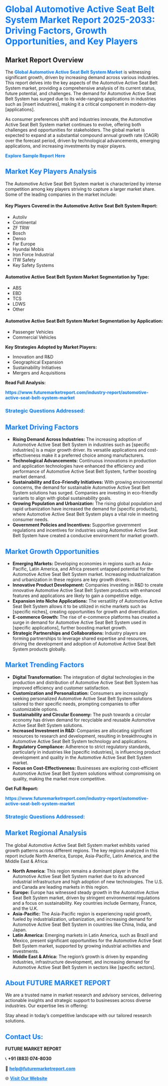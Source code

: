<h1 style="color: #007BFF;">Global Automotive Active Seat Belt System Market Report 2025-2033: Driving Factors, Growth Opportunities, and Key Players</h1>

<section id="overview">
<h2>Market Report Overview</h2>
<p>The <a href="https://www.futuremarketreport.com/industry-report/automotive-active-seat-belt-system-market" style="color: #007BFF; text-decoration: none;"><strong>Global Automotive Active Seat Belt System Market</strong></a> is witnessing significant growth, driven by increasing demand across various industries. This report delves into the key aspects of the Automotive Active Seat Belt System market, providing a comprehensive analysis of its current status, future potential, and challenges. The demand for Automotive Active Seat Belt System has surged due to its wide-ranging applications in industries such as [insert industries], making it a critical component in modern-day [applications].</p>
<p>As consumer preferences shift and industries innovate, the Automotive Active Seat Belt System market continues to evolve, offering both challenges and opportunities for stakeholders. The global market is expected to expand at a substantial compound annual growth rate (CAGR) over the forecast period, driven by technological advancements, emerging applications, and increasing investments by major players.</p>
</section>

<section id="overview">
<p><a href="https://www.futuremarketreport.com/request-sample/reportId=41222" style="color: #007BFF; text-decoration: none;"><strong>Explore Sample Report Here</strong></a></p>
</section>

<section id="key-players">
<h2 style="color: #007BFF;">Market Key Players Analysis</h2>
<p>The Automotive Active Seat Belt System market is characterized by intense competition among key players striving to capture a larger market share. Some of the leading companies in the market include:</p>
<h4>Key Players Covered in the Automotive Active Seat Belt System Report:</h4>
<ul><li>Autoliv</li><li>Continental</li><li>ZF TRW</li><li>Bosch</li><li>Denso</li><li>Far Europe</li><li>Hyundai Mobis</li><li>Iron Force Industrial</li><li>ITW Safety</li><li>Key Safety Systems</li></ul>
<h4>Automotive Active Seat Belt System Market Segmentation by Type:</h4>
<ul><li>ABS</li><li>EBD</li><li>TCS</li><li>LDWS</li><li>Other</li></ul>

<h4>Automotive Active Seat Belt System Market Segmentation by Application:</h4>
<ul><li>Passenger Vehicles</li><li>Commercial Vehicles</li></ul>
<p><strong>Key Strategies Adopted by Market Players:</strong></p>
<ul>
<li>Innovation and R&D</li>
<li>Geographical Expansion</li>
<li>Sustainability Initiatives</li>
<li>Mergers and Acquisitions</li>
</ul>
</section>

<section>
<p><strong>Read Full Analysis: </strong></p><a href="https://www.futuremarketreport.com/industry-report/automotive-active-seat-belt-system-market" style="color: #007BFF; text-decoration: none;"><strong>https://www.futuremarketreport.com/industry-report/automotive-active-seat-belt-system-market</strong></a>
<h3 style="color: #007BFF;">Strategic Questions Addressed:</h3>
</section>

<section id="driving-factors">
<h2 style="color: #007BFF;">Market Driving Factors</h2>
<ul>
<li><strong>Rising Demand Across Industries:</strong> The increasing adoption of Automotive Active Seat Belt System in industries such as [specific industries] is a major growth driver. Its versatile applications and cost-effectiveness make it a preferred choice among manufacturers.</li>
<li><strong>Technological Advancements:</strong> Continuous innovations in production and application technologies have enhanced the efficiency and performance of Automotive Active Seat Belt System, further boosting market demand.</li>
<li><strong>Sustainability and Eco-Friendly Initiatives:</strong> With growing environmental concerns, the demand for sustainable Automotive Active Seat Belt System solutions has surged. Companies are investing in eco-friendly variants to align with global sustainability goals.</li>
<li><strong>Growing Population and Urbanization:</strong> The rising global population and rapid urbanization have increased the demand for [specific products], where Automotive Active Seat Belt System plays a vital role in meeting consumer needs.</li>
<li><strong>Government Policies and Incentives:</strong> Supportive government regulations and incentives for industries using Automotive Active Seat Belt System have created a conducive environment for market growth.</li>
</ul>
</section>

<section id="growth-opportunities">
<h2 style="color: #007BFF;">Market Growth Opportunities</h2>
<ul>
<li><strong>Emerging Markets:</strong> Developing economies in regions such as Asia-Pacific, Latin America, and Africa present untapped potential for the Automotive Active Seat Belt System market. Increasing industrialization and urbanization in these regions are key growth drivers.</li>
<li><strong>Innovative Product Development:</strong> Companies investing in R&D to create innovative Automotive Active Seat Belt System products with enhanced features and applications are likely to gain a competitive edge.</li>
<li><strong>Expansion into Niche Applications:</strong> The versatility of Automotive Active Seat Belt System allows it to be utilized in niche markets such as [specific niches], creating opportunities for growth and diversification.</li>
<li><strong>E-commerce Growth:</strong> The rise of e-commerce platforms has created a surge in demand for Automotive Active Seat Belt System used in [specific applications], further boosting market growth.</li>
<li><strong>Strategic Partnerships and Collaborations:</strong> Industry players are forming partnerships to leverage shared expertise and resources, driving the development and adoption of Automotive Active Seat Belt System products globally.</li>
</ul>
</section>

<section id="trending-factors">
<h2 style="color: #007BFF;">Market Trending Factors</h2>
<ul>
<li><strong>Digital Transformation:</strong> The integration of digital technologies in the production and distribution of Automotive Active Seat Belt System has improved efficiency and customer satisfaction.</li>
<li><strong>Customization and Personalization:</strong> Consumers are increasingly seeking personalized Automotive Active Seat Belt System solutions tailored to their specific needs, prompting companies to offer customizable options.</li>
<li><strong>Sustainability and Circular Economy:</strong> The push towards a circular economy has driven demand for recyclable and reusable Automotive Active Seat Belt System solutions.</li>
<li><strong>Increased Investment in R&D:</strong> Companies are allocating significant resources to research and development, resulting in breakthroughs in Automotive Active Seat Belt System technology and applications.</li>
<li><strong>Regulatory Compliance:</strong> Adherence to strict regulatory standards, particularly in industries like [specific industries], is influencing product development and quality in the Automotive Active Seat Belt System market.</li>
<li><strong>Focus on Cost-Effectiveness:</strong> Businesses are exploring cost-efficient Automotive Active Seat Belt System solutions without compromising on quality, making the market more competitive.</li>
</ul>
</section>

<section>
<p><strong>Get Full Report: </strong></p><a href="https://www.futuremarketreport.com/industry-report/automotive-active-seat-belt-system-market" style="color: #007BFF; text-decoration: none;"><strong>https://www.futuremarketreport.com/industry-report/automotive-active-seat-belt-system-market</strong></a>
<h3 style="color: #007BFF;">Strategic Questions Addressed:</h3>
</section>


<section id="regional-analysis">
<h2 style="color: #007BFF;">Market Regional Analysis</h2>
<p>The global Automotive Active Seat Belt System market exhibits varied growth patterns across different regions. The key regions analyzed in this report include North America, Europe, Asia-Pacific, Latin America, and the Middle East & Africa:</p>
<ul>
<li><strong>North America:</strong> This region remains a dominant player in the Automotive Active Seat Belt System market due to its advanced industrial infrastructure and high adoption of new technologies. The U.S. and Canada are leading markets in this region.</li>
<li><strong>Europe:</strong> Europe has witnessed steady growth in the Automotive Active Seat Belt System market, driven by stringent environmental regulations and a focus on sustainability. Key countries include Germany, France, and the U.K.</li>
<li><strong>Asia-Pacific:</strong> The Asia-Pacific region is experiencing rapid growth, fueled by industrialization, urbanization, and increasing demand for Automotive Active Seat Belt System in countries like China, India, and Japan.</li>
<li><strong>Latin America:</strong> Emerging markets in Latin America, such as Brazil and Mexico, present significant opportunities for the Automotive Active Seat Belt System market, supported by growing industrial activities and investments.</li>
<li><strong>Middle East & Africa:</strong> The region’s growth is driven by expanding industries, infrastructure development, and increasing demand for Automotive Active Seat Belt System in sectors like [specific sectors].</li>
</ul>
</section>

<footer>
<h2 style="color: #007BFF;">About FUTURE MARKET REPORT</h2>
<p>We are a trusted name in market research and advisory services, delivering actionable insights and strategic support to businesses across diverse industries. Our expertise lies in offering:</p>

<p>Stay ahead in today’s competitive landscape with our tailored research solutions.</p>

<h2 style="color: #007BFF;">Contact Us:</h2>
<p><strong>FUTURE MARKET REPORT</strong></p>
<p>📞 <strong>+91 (883) 074-8030</strong></p>
<p>📧 <strong><a href="mailto:help@futuremarketreport.com" style="color: #007BFF;">help@futuremarketreport.com</a></strong></p>
<p>🌐 <strong><a href="https://www.futuremarketreport.com/" style="color: #007BFF;">Visit Our Website</a></strong></p>
</footer>